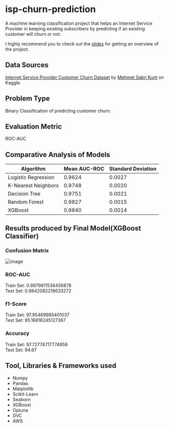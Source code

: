 # isp-churn-prediction
A machine learning classification project that helps an Internet Service Provider in keeping existing subscribers by predicting if an existing customer will churn or not.

I highly recommend you to check out the [slides](https://docs.google.com/presentation/d/16Yt__PLiebZ4-BJP5iBDCgrNTKYpUW4p9UDSTYiQvxc/edit?usp=sharing) for getting an overview of the project.

## Data Sources
  [Internet Service Provider Customer Churn Dataset](https://www.kaggle.com/mehmetsabrikunt/internet-service-churn) by [Mehmet Sabri Kunt](https://www.kaggle.com/mehmetsabrikunt) on Kaggle.

## Problem Type
  Binary Classification of predicting customer churn.

## Evaluation Metric
  ROC-AUC

## Comparative Analysis of Models
| Algorithm           | Mean AUC-ROC | Standard Deviation |
|---------------------|--------------|--------------------|
| Logistic Regression |    0.9624    |       0.0027       |
| K-Nearest Neighbors |    0.9748    |       0.0020       |
| Decision Tree       |    0.9751    |       0.0021       |
| Random Forest       |    0.9827    |       0.0015       |
| XGBoost             |    0.9840    |       0.0014       |

## Results produced by Final Model(XGBoost Classifier)
### Confusion Matrix
![image](https://user-images.githubusercontent.com/33491664/137183426-9a5162f7-aa2f-4006-8cfb-5662d6cb910f.png)
### ROC-AUC
  Train Set: 0.9979611536456878 \
  Test Set: 0.9842082218633272
### f1-Score
  Train Set: 97.95469985401037 \
  Test Set: 95.16816245127367
### Accuracy
  Train Set: 97.72774717774959 \
  Test Set: 94.67
  
## Tool, Libraries & Frameworks used
- Numpy
- Pandas
- Matplotlib
- Scikit-Learn
- Seaborn
- XGBoost
- Optuna
- DVC
- AWS
